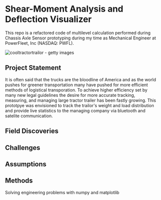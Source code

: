 # Shear-Moment Analysis and Deflection Visualizer

This repo is a refactored code of multilevel calculation performed during Chassis Axle Sensor prototyping during my time as Mechanical Engineer at PowerFleet, Inc (NASDAQ: PWFL).

![cooltractortrailor - getty images](https://static-25.sinclairstoryline.com/resources/media/c764120f-c6e0-48c6-ba00-0c8082020f10-large16x9_GettyImages822249792.jpg?1524838424831)

## Project Statement

It is often said that the trucks are the bloodline of America and as the world pushes for greener transportation many have pushed for more efficient methods of logistical transporation. To achieve higher efficiency set by many new legal guidelines the desire for more accurate tracking, measuring, and managing large tractor trailer has been fastly growing. This prototpye was envisioned to track the trailor's weight and load distribution and provide live statistics to the managing company via bluetooth and satelite communication. 

## Field Discoveries



## Challenges

## Assumptions

## Methods

Solving engineering problems with numpy and matplotlib
